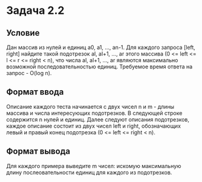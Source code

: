 # Задача 2.2

## Условие

Дан массив из нулей и единиц a0, a1, ..., an-1. Для каждого запроса [left, right] найдите такой подотрезок al, al+1, ..., ar этого массива (0 <= left <= l <= r <= right < n), что числа al, al+1, …, ar являются максимально возможной последовательностью единиц. Требуемое время ответа на запрос - O(log n).

## Формат ввода

Описание каждого теста начинается с двух чисел n и m - длины массива и числа интересующих подотрезков. В следующей строке содержится n нулей и единиц. Далее следуют описания подотрезков, каждое описание состоит из двух чисел left и right, обозначающих левый и правый конец подотрезка (0 <= left <= right < n).

## Формат вывода

Для каждого примера выведите m чисел: искомую максимальную длину послеовательности единиц для каждого из подотрезков.